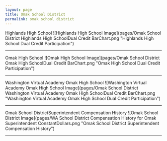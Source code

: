 ```yaml
---
layout: page
title: Omak School District
permalink: omak school district
---
```



Highlands High School
![Highlands High School Image](pages/Omak School District Highlands High SchoolDual Credit BarChart.png "Highlands High School Dual Credit Participation")

___

Omak High School
![Omak High School Image](pages/Omak School District Omak High SchoolDual Credit BarChart.png "Omak High School Dual Credit Participation")

___

Washington Virtual Academy Omak High School
![Washington Virtual Academy Omak High School Image](pages/Omak School District Washington Virtual Academy Omak High SchoolDual Credit BarChart.png "Washington Virtual Academy Omak High School Dual Credit Participation")

___

Omak School DistrictSuperintendent Compensation History
![Omak School District Image](pages/WA School District Compensation History for Omak Superintendent ConstantDollars.png "Omak School District Superintendent Compensation History")

___

